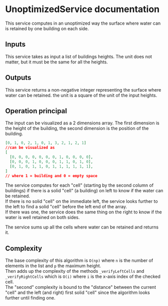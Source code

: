 # UnoptimizedService documentation

This service computes in an unoptimized way the surface where water can is retained by one building on each side.

## Inputs

This service takes as input a list of buildings heights. The unit does not matter, but it must be the same for all the heights.

## Outputs

This service returns a non-negative integer representing the surface where water can be retained. the unit is a square of the unit of the input heights.


## Operation principal

The input can be visualized as a 2 dimensions array. The first dimension is the height of the building, the second dimension is the position of the building.  
```json
[0, 1, 0, 2, 1, 0, 1, 3, 2, 1, 2, 1]
//can be visualized as
[
  [0, 0, 0, 0, 0, 0, 0, 1, 0, 0, 0, 0],
  [0, 0, 0, 1, 0, 0, 0, 1, 1, 0, 1, 0],
  [0, 1, 0, 1, 1, 0, 1, 1, 1, 1, 1, 1],
]
// where 1 = building and 0 = empty space
```
The service computes for each "cell" (starting by the second column of buildings) if there is a solid "cell" (a building) on left to know if the water can be retained.  
If there is no solid "cell" on the immediate left, the service looks further to the left to find a solid "cell" before the left end of the array.  
If there was one, the service does the same thing on the right to know if the water is well retained on both sides.

The service sums up all the cells where water can be retained and returns it.


## Complexity

The base complexity of this algorithm is `O(np)` where `n` is the number of elements in the list and `p` the maximum height.  
Then adds up the complexity of the methods `_verifyLeftCells` and `_verifyRightCells` which is `O(i)` where `i` is the x-axis index of the checked cell.  
The "second" complexity is bound to the "distance" between the current "cell" and the left (and right) first solid "cell" since the algorithm looks further until finding one.
